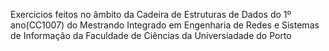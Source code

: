 Exercicios feitos no âmbito da Cadeira de Estruturas de Dados do 1º ano(CC1007) 
do Mestrando Integrado em Engenharia de Redes e Sistemas de Informação da Faculdade de Ciências da Universiadade do Porto
